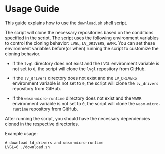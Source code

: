 # Usage Guide

This guide explains how to use the `download.sh` shell script.

The script will clone the necessary repositories based on the conditions specified in the script. The script uses the following environment variables to control the cloning behavior: `LVGL`, `LV_DRIVERS`, `WAMR`. You can set these environment variables before(or when) running the script to customize the cloning behavior.

- If the `lvgl` directory does not exist and the `LVGL` environment variable is not set to `0`, the script will clone the `lvgl` repository from GitHub.

- If the `lv_drivers` directory does not exist and the `LV_DRIVERS` environment variable is not set to `0`, the script will clone the `lv_drivers` repository from GitHub.

- If the `wasm-micro-runtime` directory does not exist and the `WAMR` environment variable is not set to `0`, the script will clone the `wasm-micro-runtime` repository from GitHub.

After running the script, you should have the necessary dependencies cloned in the respective directories.

Example usage:

```shell
# download ld_drivers and wasm-micro-runtime
LVGL=0 ./download.sh
```